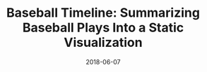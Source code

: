 ---
title: 'Baseball Timeline: Summarizing Baseball Plays Into a Static Visualization'
collection: publications
permalink: /publication/2018-baseballtimeline
excerpt: ''
date: 2018-06-07
venue: 'Eurovis - Special issue of Computer Graphics Forum (CGF)'
paperurl: 'https://jorgehpo.github.io/files/2018_baseball_timeline_submitted.pdf'
authors: 'J. P. Ono, C. Dietrich, C. T. Silva'
---